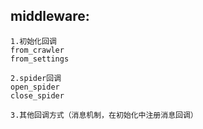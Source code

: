 


## middleware:
```
1.初始化回调
from_crawler
from_settings

2.spider回调
open_spider
close_spider

3.其他回调方式（消息机制，在初始化中注册消息回调）

```
